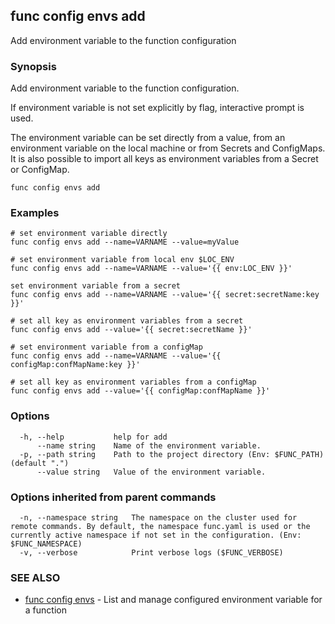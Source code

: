 ## func config envs add

Add environment variable to the function configuration

### Synopsis

Add environment variable to the function configuration.

If environment variable is not set explicitly by flag, interactive prompt is used.

The environment variable can be set directly from a value,
from an environment variable on the local machine or from Secrets and ConfigMaps.
It is also possible to import all keys as environment variables from a Secret or ConfigMap.

```
func config envs add
```

### Examples

```
# set environment variable directly
func config envs add --name=VARNAME --value=myValue

# set environment variable from local env $LOC_ENV
func config envs add --name=VARNAME --value='{{ env:LOC_ENV }}'

set environment variable from a secret
func config envs add --name=VARNAME --value='{{ secret:secretName:key }}'

# set all key as environment variables from a secret
func config envs add --value='{{ secret:secretName }}'

# set environment variable from a configMap
func config envs add --name=VARNAME --value='{{ configMap:confMapName:key }}'

# set all key as environment variables from a configMap
func config envs add --value='{{ configMap:confMapName }}'
```

### Options

```
  -h, --help           help for add
      --name string    Name of the environment variable.
  -p, --path string    Path to the project directory (Env: $FUNC_PATH) (default ".")
      --value string   Value of the environment variable.
```

### Options inherited from parent commands

```
  -n, --namespace string   The namespace on the cluster used for remote commands. By default, the namespace func.yaml is used or the currently active namespace if not set in the configuration. (Env: $FUNC_NAMESPACE)
  -v, --verbose            Print verbose logs ($FUNC_VERBOSE)
```

### SEE ALSO

* [func config envs](func_config_envs.md)	 - List and manage configured environment variable for a function

